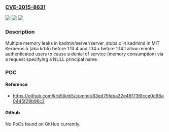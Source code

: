 ### [CVE-2015-8631](https://cve.mitre.org/cgi-bin/cvename.cgi?name=CVE-2015-8631)
![](https://img.shields.io/static/v1?label=Product&message=n%2Fa&color=blue)
![](https://img.shields.io/static/v1?label=Version&message=n%2Fa&color=blue)
![](https://img.shields.io/static/v1?label=Vulnerability&message=n%2Fa&color=brighgreen)

### Description

Multiple memory leaks in kadmin/server/server_stubs.c in kadmind in MIT Kerberos 5 (aka krb5) before 1.13.4 and 1.14.x before 1.14.1 allow remote authenticated users to cause a denial of service (memory consumption) via a request specifying a NULL principal name.

### POC

#### Reference
- https://github.com/krb5/krb5/commit/83ed75feba32e46f736fcce0d96a0445f29b96c2

#### Github
No PoCs found on GitHub currently.

